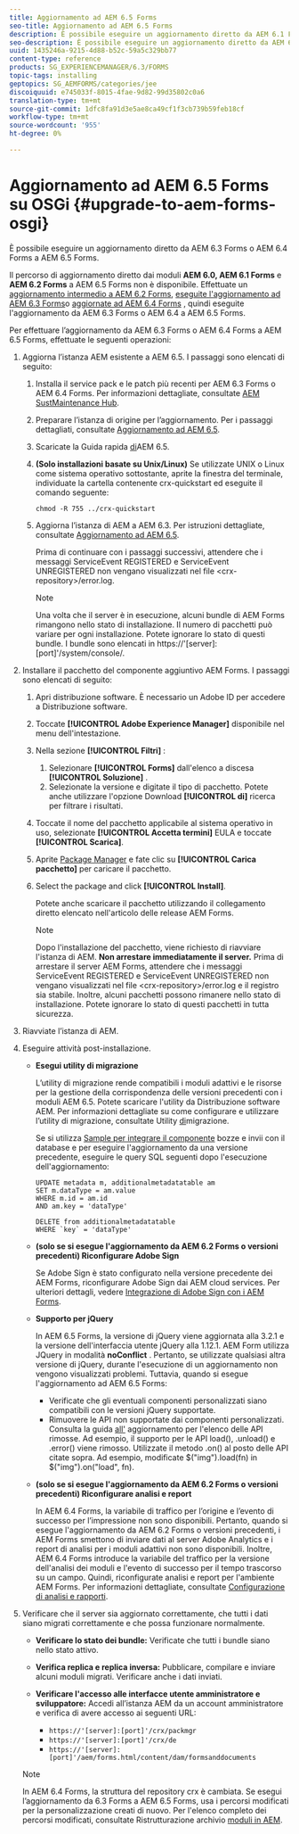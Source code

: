 ```yaml
---
title: Aggiornamento ad AEM 6.5 Forms
seo-title: Aggiornamento ad AEM 6.5 Forms
description: È possibile eseguire un aggiornamento diretto da AEM 6.1 Forms, AEM 6.2 Forms e LiveCycle ES4 SP1 a AEM 6.3 Forms.
seo-description: È possibile eseguire un aggiornamento diretto da AEM 6.1 Forms, AEM 6.2 Forms e LiveCycle ES4 SP1 a AEM 6.3 Forms.
uuid: 1435246a-9215-4d88-b52c-59a5c329bb77
content-type: reference
products: SG_EXPERIENCEMANAGER/6.3/FORMS
topic-tags: installing
geptopics: SG_AEMFORMS/categories/jee
discoiquuid: e745033f-8015-4fae-9d82-99d35802c0a6
translation-type: tm+mt
source-git-commit: 1dfc8fa91d3e5ae8ca49cf1f3cb739b59feb18cf
workflow-type: tm+mt
source-wordcount: '955'
ht-degree: 0%

---
```



# Aggiornamento ad AEM 6.5 Forms su OSGi {#upgrade-to-aem-forms-osgi}

È possibile eseguire un aggiornamento diretto da AEM 6.3 Forms o AEM 6.4 Forms a AEM 6.5 Forms.

Il percorso di aggiornamento diretto dai moduli **AEM 6.0, AEM 6.1 Forms** e **AEM 6.2 Forms** a AEM 6.5 Forms non è disponibile. Effettuate un [aggiornamento intermedio a AEM 6.2 Forms](https://helpx.adobe.com/experience-manager/6-2/forms/using/upgrade.html), [eseguite l&#39;aggiornamento ad AEM 6.3 Forms](https://helpx.adobe.com/experience-manager/6-3/forms/using/upgrade.html)o [aggiornate ad AEM 6.4 Forms](/help/forms/using/upgrade.md) , quindi eseguite l&#39;aggiornamento da AEM 6.3 Forms o AEM 6.4 a AEM 6.5 Forms.

Per effettuare l’aggiornamento da AEM 6.3 Forms o AEM 6.4 Forms a AEM 6.5 Forms, effettuate le seguenti operazioni:

1. Aggiorna l’istanza AEM esistente a AEM 6.5. I passaggi sono elencati di seguito:

   1. Installa il service pack e le patch più recenti per AEM 6.3 Forms o AEM 6.4 Forms. Per informazioni dettagliate, consultate [AEM SustMaintenance Hub](https://helpx.adobe.com/it/experience-manager/aem-releases-updates.html).
   1. Preparare l’istanza di origine per l’aggiornamento. Per i passaggi dettagliati, consultate [Aggiornamento ad AEM 6.5](/help/sites-deploying/upgrade.md).
   1. Scaricate la Guida rapida [di](/help/sites-deploying/deploy.md#getting%20the%20software)AEM 6.5.
   1. **(Solo installazioni basate su Unix/Linux)** Se utilizzate UNIX o Linux come sistema operativo sottostante, aprite la finestra del terminale, individuate la cartella contenente crx-quickstart ed eseguite il comando seguente:

      `chmod -R 755 ../crx-quickstart`

   1. Aggiorna l’istanza di AEM a AEM 6.3. Per istruzioni dettagliate, consultate [Aggiornamento ad AEM 6.5](/help/sites-deploying/upgrade.md).

      Prima di continuare con i passaggi successivi, attendere che i messaggi ServiceEvent REGISTERED e ServiceEvent UNREGISTERED non vengano visualizzati nel file &lt;crx-repository>/error.log.

      >[!NOTE]
      >
      >Una volta che il server è in esecuzione, alcuni bundle di AEM Forms rimangono nello stato di installazione. Il numero di pacchetti può variare per ogni installazione. Potete ignorare lo stato di questi bundle. I bundle sono elencati in https://&#39;[server]:[port]&#39;/system/console/.

1. Installare il pacchetto del componente aggiuntivo AEM Forms. I passaggi sono elencati di seguito:

   1. Apri distribuzione [](https://experience.adobe.com/downloads)software. È necessario un Adobe ID  per accedere a Distribuzione software.
   1. Toccate **[!UICONTROL Adobe Experience Manager]** disponibile nel menu dell&#39;intestazione.
   1. Nella sezione **[!UICONTROL Filtri]** :
      1. Selezionare **[!UICONTROL Forms]** dall&#39;elenco a discesa **[!UICONTROL Soluzione]** .
      1. Selezionate la versione e digitate il tipo di pacchetto. Potete anche utilizzare l&#39;opzione Download **[!UICONTROL di]** ricerca per filtrare i risultati.
   1. Toccate il nome del pacchetto applicabile al sistema operativo in uso, selezionate **[!UICONTROL Accetta termini]** EULA e toccate **[!UICONTROL Scarica]**.
   1. Aprite [Package Manager](https://docs.adobe.com/content/help/en/experience-manager-65/administering/contentmanagement/package-manager.html) e fate clic su **[!UICONTROL Carica pacchetto]** per caricare il pacchetto.
   1. Select the package and click **[!UICONTROL Install]**.

      Potete anche scaricare il pacchetto utilizzando il collegamento diretto elencato nell&#39;articolo delle release [](https://helpx.adobe.com/it/aem-forms/kb/aem-forms-releases.html) AEM Forms.

      >[!NOTE]
      >
      >Dopo l&#39;installazione del pacchetto, viene richiesto di riavviare l&#39;istanza di AEM. **Non arrestare immediatamente il server.** Prima di arrestare il server AEM Forms, attendere che i messaggi ServiceEvent REGISTERED e ServiceEvent UNREGISTERED non vengano visualizzati nel file &lt;crx-repository>/error.log e il registro sia stabile. Inoltre, alcuni pacchetti possono rimanere nello stato di installazione. Potete ignorare lo stato di questi pacchetti in tutta sicurezza.

1. Riavviate l’istanza di AEM.

1. Eseguire attività post-installazione.

   * **Esegui utility di migrazione**

      L’utility di migrazione rende compatibili i moduli adattivi e le risorse per la gestione della corrispondenza delle versioni precedenti con i moduli AEM 6.5. Potete scaricare l&#39;utility da Distribuzione software AEM. Per informazioni dettagliate su come configurare e utilizzare l’utility di migrazione, consultate Utility [di](../../forms/using/migration-utility.md)migrazione.

      Se si utilizza [Sample per integrare il componente](https://helpx.adobe.com/experience-manager/6-3/forms/using/integrate-draft-submission-database.html) bozze e invii con il database e per eseguire l&#39;aggiornamento da una versione precedente, eseguire le query SQL seguenti dopo l&#39;esecuzione dell&#39;aggiornamento:

      ```
      UPDATE metadata m, additionalmetadatatable am
      SET m.dataType = am.value
      WHERE m.id = am.id
      AND am.key = 'dataType'
      ```

      ```
      DELETE from additionalmetadatatable
      WHERE `key` = 'dataType'
      ```

   * **(solo se si esegue l&#39;aggiornamento da AEM 6.2 Forms o versioni precedenti) Riconfigurare Adobe Sign**

      Se Adobe Sign è stato configurato nella versione precedente dei AEM Forms, riconfigurare Adobe Sign dai AEM cloud services. Per ulteriori dettagli, vedere [Integrazione di Adobe Sign con i AEM Forms](../../forms/using/adobe-sign-integration-adaptive-forms.md).

   * **Supporto per jQuery**

      In AEM 6.5 Forms, la versione di jQuery viene aggiornata alla 3.2.1 e la versione dell&#39;interfaccia utente jQuery alla 1.12.1. AEM Form utilizza JQuery in modalità **noConflict** . Pertanto, se utilizzate qualsiasi altra versione di jQuery, durante l&#39;esecuzione di un aggiornamento non vengono visualizzati problemi. Tuttavia, quando si esegue l&#39;aggiornamento ad AEM 6.5 Forms:

      * Verificate che gli eventuali componenti personalizzati siano compatibili con le versioni jQuery supportate.
      * Rimuovere le API non supportate dai componenti personalizzati. Consulta la guida [all&#39;](https://jquery.com/upgrade-guide/3.0/) aggiornamento per l&#39;elenco delle API rimosse. Ad esempio, il supporto per le API load(), .unload() e .error() viene rimosso. Utilizzate il metodo .on() al posto delle API citate sopra. Ad esempio, modificate $(&quot;img&quot;).load(fn) in $(&quot;img&quot;).on(&quot;load&quot;, fn).
   * **(solo se si esegue l&#39;aggiornamento da AEM 6.2 Forms o versioni precedenti) Riconfigurare analisi e report**

      In AEM 6.4 Forms, la variabile di traffico per l’origine e l’evento di successo per l’impressione non sono disponibili. Pertanto, quando si esegue l&#39;aggiornamento da AEM 6.2 Forms o versioni precedenti, i AEM Forms smettono di inviare dati al server Adobe  Analytics e i report di analisi per i moduli adattivi non sono disponibili. Inoltre, AEM 6.4 Forms introduce la variabile del traffico per la versione dell&#39;analisi dei moduli e l&#39;evento di successo per il tempo trascorso su un campo. Quindi, riconfigurate analisi e report per l&#39;ambiente AEM Forms. Per informazioni dettagliate, consultate [Configurazione di analisi e rapporti](../../forms/using/configure-analytics-forms-documents.md).


1. Verificare che il server sia aggiornato correttamente, che tutti i dati siano migrati correttamente e che possa funzionare normalmente.

   * **Verificare lo stato dei bundle:** Verificate che tutti i bundle siano nello stato attivo.
   * **Verifica replica e replica inversa:** Pubblicare, compilare e inviare alcuni moduli migrati. Verificare anche i dati inviati.
   * **Verificare l&#39;accesso alle interfacce utente amministratore e sviluppatore:** Accedi all’istanza AEM da un account amministratore e verifica di avere accesso ai seguenti URL:

      * `https://'[server]:[port]'/crx/packmgr`
      * `https://'[server]:[port]'/crx/de`
      * `https://'[server]:[port]'/aem/forms.html/content/dam/formsanddocuments`

   >[!NOTE]
   In AEM 6.4 Forms, la struttura del repository crx è cambiata. Se esegui l’aggiornamento da 6.3 Forms a AEM 6.5 Forms, usa i percorsi modificati per la personalizzazione creati di nuovo. Per l&#39;elenco completo dei percorsi modificati, consultate Ristrutturazione archivio [moduli in AEM](/help/sites-deploying/forms-repository-restructuring-in-aem-6-5.md).

